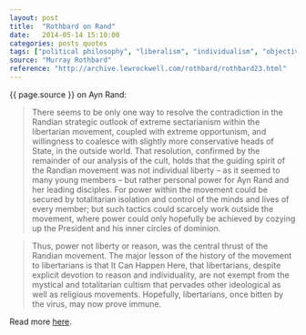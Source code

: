 ```yaml
---
layout: post
title:  "Rothbard on Rand"
date:   2014-05-14 15:10:00
categories: posts quotes
tags: ["political philosophy", "liberalism", "individualism", "objectivism", "reason"]
source: "Murray Rothbard"
reference: "http://archive.lewrockwell.com/rothbard/rothbard23.html"
---
```


{{ page.source }} on Ayn Rand:

> There seems to be only one way to resolve the contradiction in the Randian strategic outlook of extreme sectarianism within the libertarian movement, coupled with extreme opportunism, and willingness to coalesce with slightly more conservative heads of State, in the outside world. That resolution, confirmed by the remainder of our analysis of the cult, holds that the guiding spirit of the Randian movement was not individual liberty – as it seemed to many young members – but rather personal power for Ayn Rand and her leading disciples. For power within the movement could be secured by totalitarian isolation and control of the minds and lives of every member; but such tactics could scarcely work outside the movement, where power could only hopefully be achieved by cozying up the President and his inner circles of dominion.

> Thus, power not liberty or reason, was the central thrust of the Randian movement. The major lesson of the history of the movement to libertarians is that It Can Happen Here, that libertarians, despite explicit devotion to reason and individuality, are not exempt from the mystical and totalitarian cultism that pervades other ideological as well as religious movements. Hopefully, libertarians, once bitten by the virus, may now prove immune.

Read more [here]({{page.reference}}).
